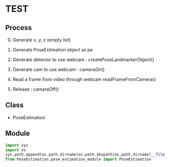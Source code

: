 # TEST

## Process
0. Generate x, y, z (empty list)

1. Generate PoseEstimation object as pe

2. Generate detector to use webcam : createPoseLandmarkerObject()

3. Generate cam to use webcam : cameraOn()

4. Read a frame from video through webcam readFrameFromCamera()

5. Release : camaraOff()

## Class
- PoseEstimation


## Module
```python
import sys
import os
sys.path.append(os.path.dirname(os.path.abspath(os.path.dirname(__file__))))
from PoseEstimation.pose_estimation_module import PoseEstimation
```
